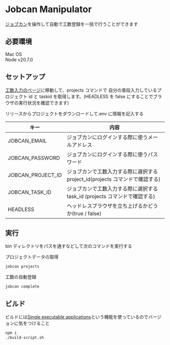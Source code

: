 # Jobcan Manipulator

[ジョブカン](https://jobcan.ne.jp/)を操作して自動で工数登録を一括で行うことができます

## 必要環境

Mac OS  
Node v20.7.0

## セットアップ

[工数入力のページ](https://ssl.jobcan.jp/employee/man-hour-manage)に移動して、projects コマンドで
自分の普段入力しているプロジェクト id と taskid を取得します。(HEADLESS を false にすることでブラウザの実行状況を確認できます)

リリースからプロジェクトをダウンロードして.env に情報を記入する

| キー              | 内容                                                                         |
| ----------------- | ---------------------------------------------------------------------------- |
| JOBCAN_EMAIL      | ジョブカンにログインする際に使うメールアドレス                               |
| JOBCAN_PASSWORD   | ジョブカンにログインする際に使うパスワード                                   |
| JOBCAN_PROJECT_ID | ジョブカンで工数入力する際に選択する project_id(projects コマンドで確認する) |
| JOBCAN_TASK_ID    | ジョブカンで工数入力する際に選択する task_id (projects コマンドで確認する)   |
| HEADLESS          | ヘッドレスブラウザを立ち上げるかどうか(true / false)                         |

## 実行

bin ディレクトリをパスを通すなどして次のコマンドを実行する

プロジェクトデータの取得

```bash
jobcan projects
```

工数の自動登録

```bash
jobcan complete
```

## ビルド

ビルドには[Single executable applications](https://nodejs.org/api/single-executable-applications.html#single-executable-applications)という機能を使っているのでバージョンに気をつけること

```bash
npm i
./build-script.sh
```
